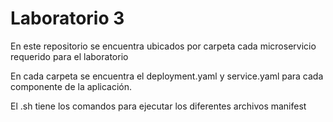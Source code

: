 # Laboratorio 3

En este repositorio se encuentra ubicados por carpeta cada microservicio requerido para el laboratorio

En cada carpeta se encuentra el deployment.yaml y service.yaml para cada componente de la aplicación.

El .sh tiene los comandos para ejecutar los diferentes archivos manifest
